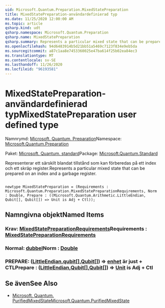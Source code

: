```yaml
---
uid: Microsoft.Quantum.Preparation.MixedStatePreparation
title: MixedStatePreparation-användardefinierad typ
ms.date: 11/25/2020 12:00:00 AM
ms.topic: article
qsharp.kind: udt
qsharp.namespace: Microsoft.Quantum.Preparation
qsharp.name: MixedStatePreparation
qsharp.summary: Represents a particular mixed state that can be prepared on an index and a garbage register.
ms.openlocfilehash: 94d6483914b5d21bb51a5469c7123f834e9eb5da
ms.sourcegitcommit: a87c1aa8e7453360025e47ba614f25b02ea84ec3
ms.translationtype: MT
ms.contentlocale: sv-SE
ms.lasthandoff: 11/26/2020
ms.locfileid: "96193581"
---
```

# <a name="mixedstatepreparation-user-defined-type"></a><span data-ttu-id="495da-102">MixedStatePreparation-användardefinierad typ</span><span class="sxs-lookup"><span data-stu-id="495da-102">MixedStatePreparation user defined type</span></span>

<span data-ttu-id="495da-103">Namnrymd: [Microsoft. Quantum. Preparation](xref:Microsoft.Quantum.Preparation)</span><span class="sxs-lookup"><span data-stu-id="495da-103">Namespace: [Microsoft.Quantum.Preparation](xref:Microsoft.Quantum.Preparation)</span></span>

<span data-ttu-id="495da-104">Paket: [Microsoft. Quantum. standard](https://nuget.org/packages/Microsoft.Quantum.Standard)</span><span class="sxs-lookup"><span data-stu-id="495da-104">Package: [Microsoft.Quantum.Standard](https://nuget.org/packages/Microsoft.Quantum.Standard)</span></span>


<span data-ttu-id="495da-105">Representerar ett särskilt blandat tillstånd som kan förberedas på ett index och ett skräp register.</span><span class="sxs-lookup"><span data-stu-id="495da-105">Represents a particular mixed state that can be prepared on an index and a garbage register.</span></span>

```qsharp

newtype MixedStatePreparation = (Requirements : Microsoft.Quantum.Preparation.MixedStatePreparationRequirements, Norm : Double, Prepare : ((Microsoft.Quantum.Arithmetic.LittleEndian, Qubit[], Qubit[]) => Unit is Adj + Ctl));
```



## <a name="named-items"></a><span data-ttu-id="495da-106">Namngivna objekt</span><span class="sxs-lookup"><span data-stu-id="495da-106">Named Items</span></span>

### <a name="requirements--mixedstatepreparationrequirements"></a><span data-ttu-id="495da-107">Krav: [MixedStatePreparationRequirements](xref:Microsoft.Quantum.Preparation.MixedStatePreparationRequirements)</span><span class="sxs-lookup"><span data-stu-id="495da-107">Requirements : [MixedStatePreparationRequirements](xref:Microsoft.Quantum.Preparation.MixedStatePreparationRequirements)</span></span>


### <a name="norm--double"></a><span data-ttu-id="495da-108">Normal: [dubbel](xref:microsoft.quantum.lang-ref.double)</span><span class="sxs-lookup"><span data-stu-id="495da-108">Norm : [Double](xref:microsoft.quantum.lang-ref.double)</span></span>


### <a name="prepare--littleendianqubitqubit--unit--is-adj--ctl"></a><span data-ttu-id="495da-109">PREPARE: ([LittleEndian](xref:Microsoft.Quantum.Arithmetic.LittleEndian),[qubit](xref:microsoft.quantum.lang-ref.qubit)[],[Qubit](xref:microsoft.quantum.lang-ref.qubit)[]) => [enhet](xref:microsoft.quantum.lang-ref.unit)  är just + CTL</span><span class="sxs-lookup"><span data-stu-id="495da-109">Prepare : ([LittleEndian](xref:Microsoft.Quantum.Arithmetic.LittleEndian),[Qubit](xref:microsoft.quantum.lang-ref.qubit)[],[Qubit](xref:microsoft.quantum.lang-ref.qubit)[]) => [Unit](xref:microsoft.quantum.lang-ref.unit)  is Adj + Ctl</span></span>



## <a name="see-also"></a><span data-ttu-id="495da-110">Se även</span><span class="sxs-lookup"><span data-stu-id="495da-110">See Also</span></span>

- [<span data-ttu-id="495da-111">Microsoft. Quantum. PurifiedMixedState</span><span class="sxs-lookup"><span data-stu-id="495da-111">Microsoft.Quantum.PurifiedMixedState</span></span>](xref:Microsoft.Quantum.PurifiedMixedState)